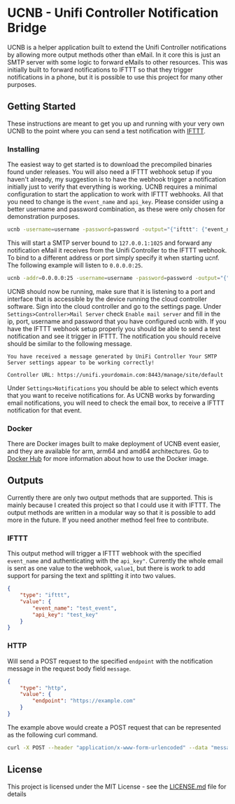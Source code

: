 # UCNB - Unifi Controller Notification Bridge
UCNB is a helper application built to extend the Unifi Controller notifications by allowing more output methods other than eMail.
In it core this is just an SMTP server with some logic to forward eMails to other resources. This was initially built to forward notifications
to IFTTT so that they trigger notifications in a phone, but it is possible to use this project for many other purposes.

## Getting Started
These instructions are meant to get you up and running with your very own UCNB to the point where you can send a test notification with [IFTTT](http://ifttt.com).

### Installing
The easiest way to get started is to download the precompiled binaries found under releases. You will also need a IFTTT webhook setup if you haven't already, my suggestion is to have the webhook trigger a notification initially just to verify that everything is working.
UCNB requires a  minimal configuration to start the application to work with IFTTT webhooks. All that you need to change is the `event_name` and `api_key`.
Please consider using a better username and password combination, as these were only chosen for demonstration purposes.

```bash
ucnb -username=username -password=password -output="{"ifttt": {"event_name": "<event_name>", "api_key": "<api_key>"}}"
```

This will start a SMTP server bound to `127.0.0.1:1025` and forward any notification eMail it receives from the Unifi Controller to the IFTTT webhook.
To bind to a different address or port simply specify it when starting ucnf. The following example will listen to `0.0.0.0:25`.

```bash
ucnb -addr=0.0.0.0:25 -username=username -password=password -output="{"ifttt": {"event_name": "<event_name>", "api_key": "<api_key>"}}"

```
UCNB should now be running, make sure that it is listening to a port and interface that is accessible by the device running the cloud controller software. Sign into the cloud controller and go to the settings page. Under `Settings>Controller>Mail Server` check `Enable mail server` and fill in the ip, port, username and password that you have configured ucnb with. If you have the IFTTT webhook setup properly you should be able to send a test notification and see it trigger in IFTTT. The notification you should receive should be similar to the following message.

```
You have received a message generated by UniFi Controller Your SMTP Server settings appear to be working correctly!

Controller URL: https://unifi.yourdomain.com:8443/manage/site/default
```

Under `Settings>Notifications` you should be able to select which events that you want to receive notifications for. As UCNB works by forwarding email notifications, you will need to check the email box, to receive a IFTTT notification for that event.

### Docker
There are Docker images built to make deployment of UCNB event easier, and they are available for arm, arm64 and amd64 architectures. Go to [Docker Hub](https://hub.docker.com/r/phillebaba/ucnb) for more information about how to use the Docker image.

## Outputs
Currently there are only two output methods that are supported. This is mainly because I created this project so that I could use it with IFTTT. The output methods are written in a modular way so that it is possible to add more in the future. If you need another method feel free to contribute.

### IFTTT
This output method will trigger a IFTTT webhook with the specified `event_name` and authenticating with the `api_key"`. Currently the whole email is sent as one value to the webhook, `value1`, but there is work to add support for parsing the text and splitting it into two values.

```json
{
    "type": "ifttt",
    "value": {
        "event_name": "test_event",
        "api_key": "test_key"
    }
}
```

### HTTP
Will send a POST request to the specified `endpoint` with the notification message in the request body field `message`.
```json
{
    "type": "http",
    "value": {
        "endpoint": "https://example.com"
    }
}
```

The example above would create a POST request that can be represented as the following curl command.
```bash
curl -X POST --header "application/x-www-form-urlencoded" --data "message=<message_data>" https://example.com
```

## License
This project is licensed under the MIT License - see the [LICENSE.md](LICENSE.md) file for details
